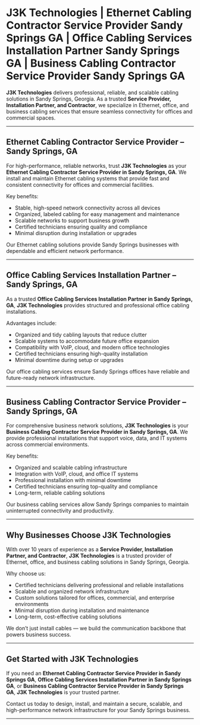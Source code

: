# J3K Technologies | Ethernet Cabling Contractor Service Provider Sandy Springs GA | Office Cabling Services Installation Partner Sandy Springs GA | Business Cabling Contractor Service Provider Sandy Springs GA  

**J3K Technologies** delivers professional, reliable, and scalable cabling solutions in Sandy Springs, Georgia. As a trusted **Service Provider, Installation Partner, and Contractor**, we specialize in Ethernet, office, and business cabling services that ensure seamless connectivity for offices and commercial spaces.

---

## Ethernet Cabling Contractor Service Provider – Sandy Springs, GA  
For high-performance, reliable networks, trust **J3K Technologies** as your **Ethernet Cabling Contractor Service Provider in Sandy Springs, GA**. We install and maintain Ethernet cabling systems that provide fast and consistent connectivity for offices and commercial facilities.  

Key benefits:  
- Stable, high-speed network connectivity across all devices  
- Organized, labeled cabling for easy management and maintenance  
- Scalable networks to support business growth  
- Certified technicians ensuring quality and compliance  
- Minimal disruption during installation or upgrades  

Our Ethernet cabling solutions provide Sandy Springs businesses with dependable and efficient network performance.

---

## Office Cabling Services Installation Partner – Sandy Springs, GA  
As a trusted **Office Cabling Services Installation Partner in Sandy Springs, GA**, **J3K Technologies** provides structured and professional office cabling installations.  

Advantages include:  
- Organized and tidy cabling layouts that reduce clutter  
- Scalable systems to accommodate future office expansion  
- Compatibility with VoIP, cloud, and modern office technologies  
- Certified technicians ensuring high-quality installation  
- Minimal downtime during setup or upgrades  

Our office cabling services ensure Sandy Springs offices have reliable and future-ready network infrastructure.

---

## Business Cabling Contractor Service Provider – Sandy Springs, GA  
For comprehensive business network solutions, **J3K Technologies** is your **Business Cabling Contractor Service Provider in Sandy Springs, GA**. We provide professional installations that support voice, data, and IT systems across commercial environments.  

Key benefits:  
- Organized and scalable cabling infrastructure  
- Integration with VoIP, cloud, and office IT systems  
- Professional installation with minimal downtime  
- Certified technicians ensuring top-quality and compliance  
- Long-term, reliable cabling solutions  

Our business cabling services allow Sandy Springs companies to maintain uninterrupted connectivity and productivity.

---

## Why Businesses Choose J3K Technologies  
With over 10 years of experience as a **Service Provider, Installation Partner, and Contractor**, **J3K Technologies** is a trusted provider of Ethernet, office, and business cabling solutions in Sandy Springs, Georgia.  

Why choose us:  
- Certified technicians delivering professional and reliable installations  
- Scalable and organized network infrastructure  
- Custom solutions tailored for offices, commercial, and enterprise environments  
- Minimal disruption during installation and maintenance  
- Long-term, cost-effective cabling solutions  

We don’t just install cables — we build the communication backbone that powers business success.

---

## Get Started with J3K Technologies  
If you need an **Ethernet Cabling Contractor Service Provider in Sandy Springs GA**, **Office Cabling Services Installation Partner in Sandy Springs GA**, or **Business Cabling Contractor Service Provider in Sandy Springs GA**, **J3K Technologies** is your trusted partner.  

Contact us today to design, install, and maintain a secure, scalable, and high-performance network infrastructure for your Sandy Springs business.

---

